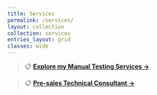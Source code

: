 ```yaml
---
title: Services
permalink: /services/
layout: collection
collection: services
entries_layout: grid
classes: wide
---
```


> 📋 **[Explore my Manual Testing Services →](/services/manual-testing-services)**


> 📋 **[Pre-sales Technical Consultant →](/services/presales-consulting-services)**
